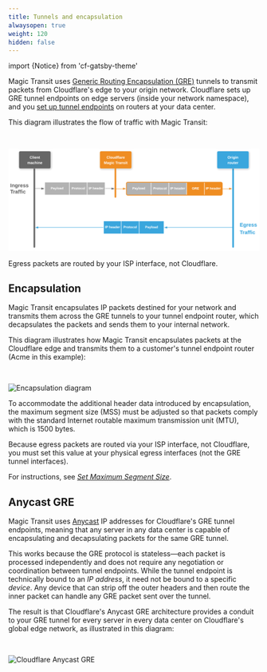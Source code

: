 ```yaml
---
title: Tunnels and encapsulation
alwaysopen: true
weight: 120
hidden: false
---
```


import {Notice} from 'cf-gatsby-theme'

Magic Transit uses [Generic Routing Encapsulation (GRE)](https://www.cloudflare.com/learning/network-layer/what-is-gre-tunneling/) tunnels to transmit packets from Cloudflare's edge to your origin network. Cloudflare sets up GRE tunnel endpoints on edge servers (inside your network namespace), and you [set up tunnel endpoints](/magic-transit/set-up/provide-configuration-data/specify-gre-tunnel-endpoints) on routers at your data center.

This diagram illustrates the flow of traffic with Magic Transit:

<br />

![GRE tunnel flow](../static/mt-gre-tunnel-flow.png)

<Notice type='note'>

Egress packets are routed by your ISP interface, not Cloudflare.

</Notice>

## Encapsulation

Magic Transit encapsulates IP packets destined for your network and transmits them across the GRE tunnels to your tunnel endpoint router, which decapsulates the packets and sends them to your internal network.

This diagram illustrates how Magic Transit encapsulates packets at the Cloudflare edge and transmits them to a customer's tunnel endpoint router (Acme in this example):

<br />

![Encapsulation diagram](../static/magic-transit-anycast-1.png)

<Notice type='info'>

To accommodate the additional header data introduced by encapsulation, the maximum segment size (MSS) must be adjusted so that packets comply with the standard Internet routable maximum transmission unit (MTU), which is 1500 bytes.

Because egress packets are routed via your ISP interface, not Cloudflare, you must set this value at your physical egress interfaces (not the GRE tunnel interfaces).

For instructions, see [_Set Maximum Segment Size_](/magic-transit/set-up/requirements/#set-maximum-segment-size).

</Notice>

## Anycast GRE

Magic Transit uses [Anycast](https://www.cloudflare.com/learning/cdn/glossary/anycast-network/) IP addresses for Cloudflare's GRE tunnel endpoints, meaning that any server in any data center is capable of encapsulating and decapsulating packets for the same GRE tunnel.

This works because the GRE protocol is stateless—each packet is processed independently and does not require any negotiation or coordination between tunnel endpoints. While the tunnel endpoint is technically bound to an _IP address_, it need not be bound to a specific _device_. Any device that can strip off the outer headers and then route the inner packet can handle any GRE packet sent over the tunnel.

The result is that Cloudflare's Anycast GRE architecture provides a conduit to your GRE tunnel for every server in every data center on Cloudflare's global edge network, as illustrated in this diagram:

<br />

![Cloudflare Anycast GRE](../static/magic-transit-anycast-2.png)
